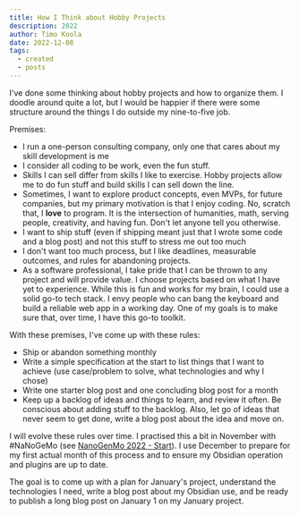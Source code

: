 ```yaml
---
title: How I Think about Hobby Projects
description: 2022
author: Timo Koola
date: 2022-12-08
tags:
  - created
  - posts
---
```


I've done some thinking about hobby projects and how to organize them. I doodle around quite a lot, but I would be happier if there were some structure around the things I do outside my nine-to-five job.

Premises:

- I run a one-person consulting company, only one that cares about my skill development is me
- I consider all coding to be work, even the fun stuff.
- Skills I can sell differ from skills I like to exercise. Hobby projects allow me to do fun stuff and build skills I can sell down the line.
- Sometimes, I want to explore product concepts, even MVPs, for future companies, but my primary motivation is that I enjoy coding. No, scratch that, I **love** to program. It is the intersection of humanities, math, serving people, creativity, and having fun. Don't let anyone tell you otherwise.
- I want to ship stuff (even if shipping meant just that I wrote some code and a blog post) and not this stuff to stress me out too much
- I don't want too much process, but I like deadlines, measurable outcomes, and rules for abandoning projects.
- As a software professional, I take pride that I can be thrown to any project and will provide value. I choose projects based on what I have yet to experience. While this is fun and works for my brain, I could use a solid go-to tech stack. I envy people who can bang the keyboard and build a reliable web app in a working day. One of my goals is to make sure that, over time, I have this go-to toolkit.

With these premises, I've come up with these rules:

- Ship or abandon something monthly
- Write a simple specification at the start to list things that I want to achieve (use case/problem to solve, what technologies and why I chose)
- Write one starter blog post and one concluding blog post for a month
- Keep up a backlog of ideas and things to learn, and review it often. Be conscious about adding stuff to the backlog. Also, let go of ideas that never seem to get done, write a blog post about the idea and move on.

I will evolve these rules over time. I practised this a bit in November with #NaNoGeMo (see [NanoGenMo 2022 - Start](https://timokoola.dev/posts/20221101/)). I use December to prepare for my first actual month of this process and to ensure my Obsidian operation and plugins are up to date.

The goal is to come up with a plan for January's project, understand the technologies I need, write a blog post about my Obsidian use, and be ready to publish a long blog post on January 1 on my January project.
